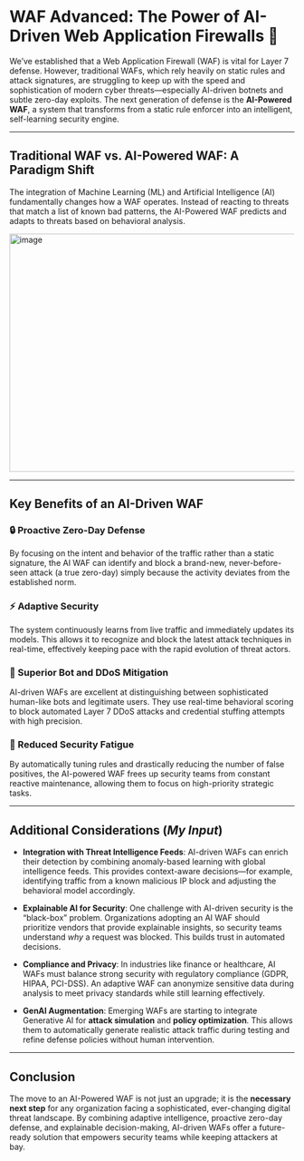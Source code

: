 # WAF Advanced: The Power of AI-Driven Web Application Firewalls 🤖

We’ve established that a Web Application Firewall (WAF) is vital for Layer 7 defense. However, traditional WAFs, which rely heavily on static rules and attack signatures, are struggling to keep up with the speed and sophistication of modern cyber threats—especially AI-driven botnets and subtle zero-day exploits. The next generation of defense is the **AI-Powered WAF**, a system that transforms from a static rule enforcer into an intelligent, self-learning security engine.

---

## Traditional WAF vs. AI-Powered WAF: A Paradigm Shift

The integration of Machine Learning (ML) and Artificial Intelligence (AI) fundamentally changes how a WAF operates. Instead of reacting to threats that match a list of known bad patterns, the AI-Powered WAF predicts and adapts to threats based on behavioral analysis.

<img width="1207" height="420" alt="image" src="https://github.com/user-attachments/assets/498ec43c-37d2-4728-a196-3f740ea6f512" />

---

## Key Benefits of an AI-Driven WAF

### 🔒 Proactive Zero-Day Defense

By focusing on the intent and behavior of the traffic rather than a static signature, the AI WAF can identify and block a brand-new, never-before-seen attack (a true zero-day) simply because the activity deviates from the established norm.

### ⚡ Adaptive Security

The system continuously learns from live traffic and immediately updates its models. This allows it to recognize and block the latest attack techniques in real-time, effectively keeping pace with the rapid evolution of threat actors.

### 🤖 Superior Bot and DDoS Mitigation

AI-driven WAFs are excellent at distinguishing between sophisticated human-like bots and legitimate users. They use real-time behavioral scoring to block automated Layer 7 DDoS attacks and credential stuffing attempts with high precision.

### 🧠 Reduced Security Fatigue

By automatically tuning rules and drastically reducing the number of false positives, the AI-powered WAF frees up security teams from constant reactive maintenance, allowing them to focus on high-priority strategic tasks.

---

## Additional Considerations (*My Input*)

* **Integration with Threat Intelligence Feeds**: AI-driven WAFs can enrich their detection by combining anomaly-based learning with global intelligence feeds. This provides context-aware decisions—for example, identifying traffic from a known malicious IP block and adjusting the behavioral model accordingly.

* **Explainable AI for Security**: One challenge with AI-driven security is the “black-box” problem. Organizations adopting an AI WAF should prioritize vendors that provide explainable insights, so security teams understand *why* a request was blocked. This builds trust in automated decisions.

* **Compliance and Privacy**: In industries like finance or healthcare, AI WAFs must balance strong security with regulatory compliance (GDPR, HIPAA, PCI-DSS). An adaptive WAF can anonymize sensitive data during analysis to meet privacy standards while still learning effectively.

* **GenAI Augmentation**: Emerging WAFs are starting to integrate Generative AI for **attack simulation** and **policy optimization**. This allows them to automatically generate realistic attack traffic during testing and refine defense policies without human intervention.

---

## Conclusion

The move to an AI-Powered WAF is not just an upgrade; it is the **necessary next step** for any organization facing a sophisticated, ever-changing digital threat landscape. By combining adaptive intelligence, proactive zero-day defense, and explainable decision-making, AI-driven WAFs offer a future-ready solution that empowers security teams while keeping attackers at bay.
